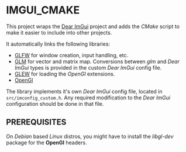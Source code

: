 # IMGUI_CMAKE
This project wraps the [Dear ImGui](https://github.com/ocornut/imgui) project and adds the _CMake_ script to make it easier to include into other projects.

It automatically links the following libraries:
* [GLFW](https://github.com/glfw/glfw) for window creation, input handling, etc.
* [GLM](https://github.com/g-truc/glm) for vector and matrix map. Conversions between *glm* and *Dear ImGui* types is provided in the custom *Dear ImGui* config file.
* [GLEW](https://glew.sourceforge.net/) for loading the *OpenGl* extensions.
* [OpenGl](https://www.opengl.org/)

The library implements it's own *Dear ImGui* config file, located in `src/imconfig_custom.h`.
Any required modification to the *Dear ImGui* configuration should be done in that file.  

## PREREQUISITES
On _Debian_ based _Linux_ distros, you might have to install the _libgl-dev_ package for the __OpenGl__ headers.